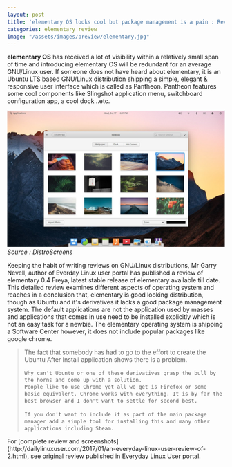 ```yaml
---
layout: post
title: 'elementary OS looks cool but package management is a pain : Review'
categories: elementary review
image: "/assets/images/preview/elementary.jpg"
---
```


**elementary OS** has received a lot of visibility within a relatively small span of time and introducing elementary OS will be redundant for an average GNU/Linux user. If someone does not have heard about elementary, it is an Ubuntu LTS based GNU/Linux distribution shipping a simple, elegant & responsive user interface which is called as Pantheon. Pantheon features some cool components like Slingshot application menu, switchboard configuration app, a cool dock ..etc.

![elementary OS](/assets/images/preview/elementary.jpg)
*Source : DistroScreens*

Keeping the habit of writing reviews on GNU/Linux distributions, Mr Garry Nevell, author of Everday Linux user portal has published a review of elementary 0.4 Freya, latest stable release of elementary available till date. This detailed review examines different aspects of operating system and reaches in a conclusion that, elementary is good looking distribution, though as Ubuntu and it's derivatives it lacks a good package management system. The default applications are not the application used by masses and applications that comes in use need to be installed explicitly which is not an easy task for a newbie. The elementary operating system is shipping a Software Center however, it does not include popular packages like google chrome.
<blockquote>
    The fact that somebody has had to go to the effort to create the Ubuntu After Install application shows there is a problem.

    Why can't Ubuntu or one of these derivatives grasp the bull by the horns and come up with a solution.
    People like to use Chrome yet all we get is Firefox or some basic equivalent. Chrome works with everything. It is by far the best browser and I don't want to settle for second best. 

    If you don't want to include it as part of the main package manager add a simple tool for installing this and many other applications including Steam.
</blockquote>
For [complete review and screenshots](http://dailylinuxuser.com/2017/01/an-everyday-linux-user-review-of-2.html), see original review published in Everyday Linux User portal. 
